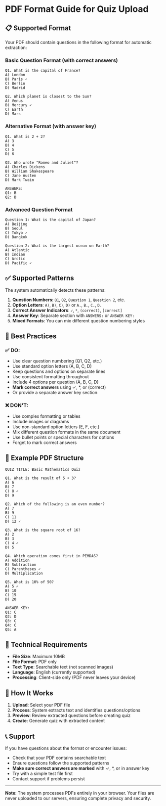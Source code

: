 # PDF Format Guide for Quiz Upload

## 📋 Supported Format

Your PDF should contain questions in the following format for automatic extraction:

### Basic Question Format (with correct answers)
```
Q1. What is the capital of France?
A) London
B) Paris ✓
C) Berlin
D) Madrid

Q2. Which planet is closest to the Sun?
A) Venus
B) Mercury ✓
C) Earth
D) Mars
```

### Alternative Format (with answer key)
```
Q1. What is 2 + 2?
A) 3
B) 4
C) 5
D) 6

Q2. Who wrote "Romeo and Juliet"?
A) Charles Dickens
B) William Shakespeare
C) Jane Austen
D) Mark Twain

ANSWERS:
Q1: B
Q2: B
```

### Advanced Question Format
```
Question 1: What is the capital of Japan?
A) Beijing
B) Seoul
C) Tokyo ✓
D) Bangkok

Question 2: What is the largest ocean on Earth?
A) Atlantic
B) Indian
C) Arctic
D) Pacific ✓
```

## ✅ Supported Patterns

The system automatically detects these patterns:

1. **Question Numbers**: `Q1`, `Q2`, `Question 1`, `Question 2`, etc.
2. **Option Letters**: `A)`, `B)`, `C)`, `D)` or `A.`, `B.`, `C.`, `D.`
3. **Correct Answer Indicators**: `✓`, `*`, `(correct)`, `[correct]`
4. **Answer Key**: Separate section with `ANSWERS:` or `ANSWER KEY:`
5. **Mixed Formats**: You can mix different question numbering styles

## 📝 Best Practices

### ✅ DO:
- Use clear question numbering (Q1, Q2, etc.)
- Use standard option letters (A, B, C, D)
- Keep questions and options on separate lines
- Use consistent formatting throughout
- Include 4 options per question (A, B, C, D)
- **Mark correct answers** using ✓, *, or (correct)
- Or provide a separate answer key section

### ❌ DON'T:
- Use complex formatting or tables
- Include images or diagrams
- Use non-standard option letters (E, F, etc.)
- Mix different question formats in the same document
- Use bullet points or special characters for options
- Forget to mark correct answers

## 📄 Example PDF Structure

```
QUIZ TITLE: Basic Mathematics Quiz

Q1. What is the result of 5 + 3?
A) 6
B) 7
C) 8 ✓
D) 9

Q2. Which of the following is an even number?
A) 7
B) 9
C) 11
D) 12 ✓

Q3. What is the square root of 16?
A) 2
B) 3
C) 4 ✓
D) 5

Q4. Which operation comes first in PEMDAS?
A) Addition
B) Subtraction
C) Parentheses ✓
D) Multiplication

Q5. What is 10% of 50?
A) 5 ✓
B) 10
C) 15
D) 20

ANSWER KEY:
Q1: C
Q2: D
Q3: C
Q4: C
Q5: A
```

## 🔧 Technical Requirements

- **File Size**: Maximum 10MB
- **File Format**: PDF only
- **Text Type**: Searchable text (not scanned images)
- **Language**: English (currently supported)
- **Processing**: Client-side only (PDF never leaves your device)

## 🚀 How It Works

1. **Upload**: Select your PDF file
2. **Process**: System extracts text and identifies questions/options
3. **Preview**: Review extracted questions before creating quiz
4. **Create**: Generate quiz with extracted content

## 📞 Support

If you have questions about the format or encounter issues:
- Check that your PDF contains searchable text
- Ensure questions follow the supported patterns
- **Make sure correct answers are marked** with ✓, *, or in answer key
- Try with a simple test file first
- Contact support if problems persist

---

**Note**: The system processes PDFs entirely in your browser. Your files are never uploaded to our servers, ensuring complete privacy and security.
